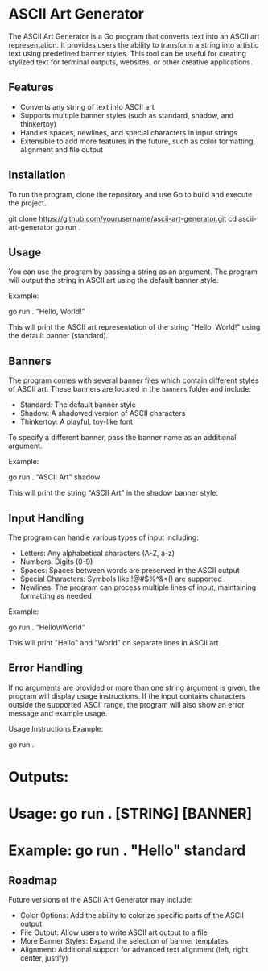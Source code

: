 # ASCII Art Generator

The ASCII Art Generator is a Go program that converts text into an ASCII art representation. It provides users the ability to transform a string into artistic text using predefined banner styles. This tool can be useful for creating stylized text for terminal outputs, websites, or other creative applications.

## Features

- Converts any string of text into ASCII art
- Supports multiple banner styles (such as standard, shadow, and thinkertoy)
- Handles spaces, newlines, and special characters in input strings
- Extensible to add more features in the future, such as color formatting, alignment and file output

## Installation

To run the program, clone the repository and use Go to build and execute the project.


git clone https://github.com/yourusername/ascii-art-generator.git
cd ascii-art-generator
go run .


## Usage

You can use the program by passing a string as an argument. The program will output the string in ASCII art using the default banner style.

Example:

go run . "Hello, World!"

This will print the ASCII art representation of the string "Hello, World!" using the default banner (standard).

## Banners

The program comes with several banner files which contain different styles of ASCII art. These banners are located in the `banners` folder and include:

- Standard: The default banner style
- Shadow: A shadowed version of ASCII characters
- Thinkertoy: A playful, toy-like font

To specify a different banner, pass the banner name as an additional argument.

Example:

go run . "ASCII Art" shadow

This will print the string "ASCII Art" in the shadow banner style.

## Input Handling

The program can handle various types of input including:

- Letters: Any alphabetical characters (A-Z, a-z)
- Numbers: Digits (0-9)
- Spaces: Spaces between words are preserved in the ASCII output
- Special Characters: Symbols like !@#$%^&*() are supported
- Newlines: The program can process multiple lines of input, maintaining formatting as needed

Example:

go run . "Hello\nWorld"

This will print "Hello" and "World" on separate lines in ASCII art.

## Error Handling

If no arguments are provided or more than one string argument is given, the program will display usage instructions.
If the input contains characters outside the supported ASCII range, the program will also show an error message and example usage.

Usage Instructions Example:

go run .
# Outputs:
# Usage: go run . [STRING] [BANNER]
# Example: go run . "Hello" standard


## Roadmap

Future versions of the ASCII Art Generator may include:

- Color Options: Add the ability to colorize specific parts of the ASCII output
- File Output: Allow users to write ASCII art output to a file
- More Banner Styles: Expand the selection of banner templates
- Alignment: Additional support for advanced text alignment (left, right, center, justify)
